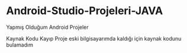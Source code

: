 # Android-Studio-Projeleri-JAVA
Yapmış Olduğum Android Projeler

Kaynak Kodu Kayıp Proje eski bilgisayarımda kaldığı için kaynak kodunu bulamadım
